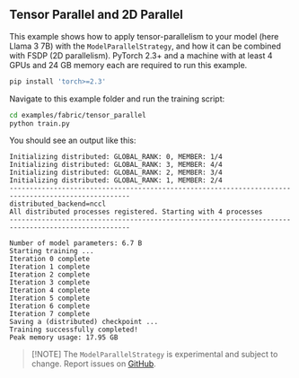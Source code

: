 ## Tensor Parallel and 2D Parallel

This example shows how to apply tensor-parallelism to your model (here Llama 3 7B) with the `ModelParallelStrategy`, and how it can be combined with FSDP (2D parallelism).
PyTorch 2.3+ and a machine with at least 4 GPUs and 24 GB memory each are required to run this example.

```bash
pip install 'torch>=2.3'
```

Navigate to this example folder and run the training script:

```bash
cd examples/fabric/tensor_parallel
python train.py
```

You should see an output like this:

```
Initializing distributed: GLOBAL_RANK: 0, MEMBER: 1/4
Initializing distributed: GLOBAL_RANK: 3, MEMBER: 4/4
Initializing distributed: GLOBAL_RANK: 2, MEMBER: 3/4
Initializing distributed: GLOBAL_RANK: 1, MEMBER: 2/4
----------------------------------------------------------------------------------------------------
distributed_backend=nccl
All distributed processes registered. Starting with 4 processes
----------------------------------------------------------------------------------------------------

Number of model parameters: 6.7 B
Starting training ...
Iteration 0 complete
Iteration 1 complete
Iteration 2 complete
Iteration 3 complete
Iteration 4 complete
Iteration 5 complete
Iteration 6 complete
Iteration 7 complete
Saving a (distributed) checkpoint ...
Training successfully completed!
Peak memory usage: 17.95 GB
```

> \[!NOTE\]
> The `ModelParallelStrategy` is experimental and subject to change. Report issues on [GitHub](https://github.com/Lightning-AI/pytorch-lightning/issues).
